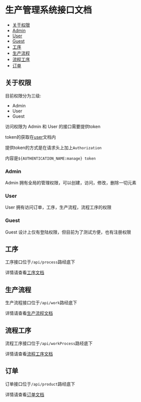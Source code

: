 # 生产管理系统接口文档

- [关于权限](#%e5%85%b3%e4%ba%8e%e6%9d%83%e9%99%90)
- [Admin](#admin)
- [User](#user)
- [Guest](#guest)
- [工序](#%e5%b7%a5%e5%ba%8f)
- [生产流程](#%e7%94%9f%e4%ba%a7%e6%b5%81%e7%a8%8b)
- [流程工序](#%e6%b5%81%e7%a8%8b%e5%b7%a5%e5%ba%8f)
- [订单](#订单)

## 关于权限

目前权限分为三级:
- Admin
- User
- Guest

访问权限为 Admin 和 User 的接口需要提供token

token的获取在[user](user.md)文档内

提供token的方式是在请求头上加上`Authorization`

内容是`${AUTHENTICATION_NAME:manage} token`

### Admin

Admin 拥有全局的管理权限，可以创建，访问，修改，删除一切元素

### User

User 拥有访问订单，工序，生产流程，流程工序的权限

### Guest

Guest 设计上仅有登陆权限，但目前为了测试方便，也有注册权限

## 工序

工序接口位于`/api/process`路经底下

详情请查看[工序文档](process.md)

## 生产流程

生产流程接口位于`/api/work`路经底下

详情请查看[生产流程文档](work.md)

## 流程工序

流程工序接口位于`/api/workProcess`路经底下

详情请查看[流程工序文档](work-process.md)

## 订单

订单接口位于`/api/product`路经底下

详情请查看[订单文档](product.md)